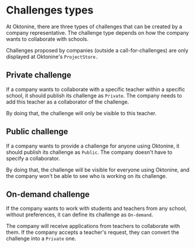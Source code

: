 # Challenges types

At Oktonine, there are three types of challenges that can be created by a company representative. The challenge type depends on how the company wants to collaborate with schools.

Challenges proposed by companies (outside a call-for-challenges) are only displayed at Oktonine's `ProjectStore.` 

## Private challenge

If a company wants to collaborate with a specific teacher within a specific school, it should publish its challenge as ``Private``. The company needs to add this teacher as a collaborator of the challenge.

By doing that, the challenge will only be visible to this teacher.

## Public challenge

If a company wants to provide a challenge for anyone using Oktonine, it should publish its challenge as ``Public``. The company doesn't have to specify a collaborator.

By doing that, the challenge will be visible for everyone using Oktonine, and the company won't be able to see who is working on its challenge.

## On-demand challenge

If the company wants to work with students and teachers from any school, without preferences, it can define its challenge as ``On-demand``.

The company will receive applications from teachers to collaborate with them.
If the company accepts a teacher's request, they can convert the challenge into a ``Private`` one. 
